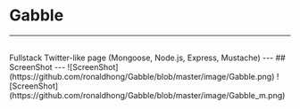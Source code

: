# Gabble
---
<br/>
Fullstack Twitter-like page (Mongoose, Node.js, Express, Mustache)
---
## ScreenShot
---
![ScreenShot](https://github.com/ronaldhong/Gabble/blob/master/image/Gabble.png)
![ScreenShot](https://github.com/ronaldhong/Gabble/blob/master/image/Gabble_m.png)
